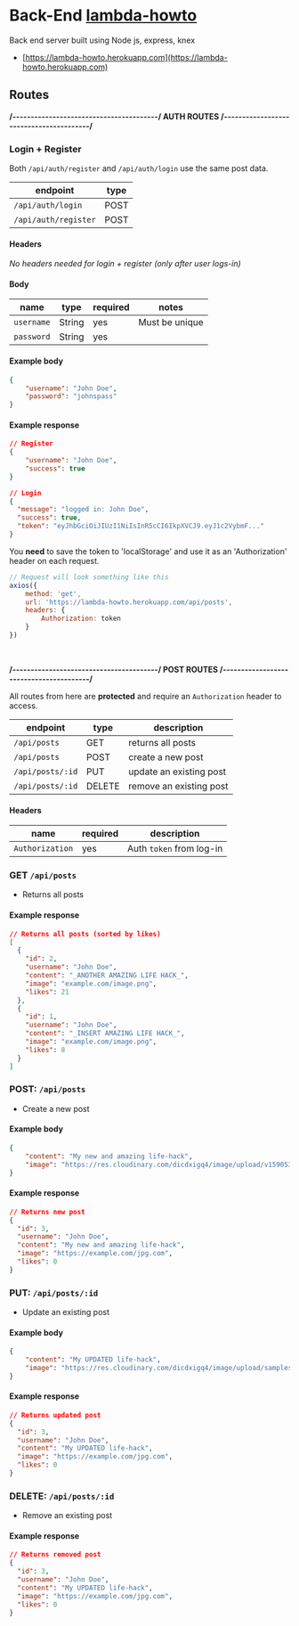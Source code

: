 # Back-End [lambda-howto](https://lambda-howto.herokuapp.com)
Back end server built using Node js, express, knex

- [https://lambda-howto.herokuapp.com](https://lambda-howto.herokuapp.com)




## Routes

__/----------------------------------------/ AUTH ROUTES /----------------------------------------/__

### Login + Register
Both `/api/auth/register` and `/api/auth/login` use the same post data.

| endpoint             	| type 	|
|----------------------	|------	|
| `/api/auth/login`    	| POST 	|
| `/api/auth/register` 	| POST 	|

#### Headers
_No headers needed for login + register (only after user logs-in)_

#### Body
| name       	| type   	| required 	| notes          	|
|------------	|--------	|----------	|----------------	|
| `username` 	| String 	| yes      	| Must be unique 	|
| `password` 	| String 	| yes      	|                	|

#### Example body
```json
{
    "username": "John Doe",
    "password": "johnspass"
}
```

#### Example response
```json
// Register
{
    "username": "John Doe",
    "success": true
}

// Login
{
  "message": "logged in: John Doe",
  "success": true,
  "token": "eyJhbGciOiJIUzI1NiIsInR5cCI6IkpXVCJ9.eyJ1c2VybmF..."
}
```

You __need__ to save the token to 'localStorage' and use it as an 'Authorization' header on each request.
```javascript
// Request will look something like this
axios({
	method: 'get',
	url: 'https://lambda-howto.herokuapp.com/api/posts',
	headers: {
		Authorization: token
	}
})
```


<br />

__/----------------------------------------/ POST ROUTES /----------------------------------------/__

All routes from here are __protected__ and require an `Authorization` header to access.

| endpoint         	| type   	| description             	|
|------------------	|--------	|-------------------------	|
| `/api/posts`     	| GET    	| returns all posts       	|
| `/api/posts`     	| POST   	| create a new post       	|
| `/api/posts/:id` 	| PUT    	| update an existing post 	|
| `/api/posts/:id` 	| DELETE 	| remove an existing post 	|

#### Headers
| name            	| required 	| description              	|
|-----------------	|----------	|--------------------------	|
| `Authorization` 	| yes      	| Auth `token` from log-in 	|


### GET `/api/posts`

- Returns all posts

#### Example response
```json
// Returns all posts (sorted by likes)
[
  {
    "id": 2,
    "username": "John Doe",
    "content": "_ANOTHER AMAZING LIFE HACK_",
    "image": "example.com/image.png",
    "likes": 21
  },
  {
    "id": 1,
    "username": "John Doe",
    "content": "_INSERT AMAZING LIFE HACK_",
    "image": "example.com/image.png",
    "likes": 8
  }
]
```


### POST: `/api/posts`

- Create a new post

#### Example body
```json
{
	"content": "My new and amazing life-hack",
	"image": "https://res.cloudinary.com/dicdxigq4/image/upload/v1590538257/sample.jpg"
}
```

#### Example response
```json
// Returns new post
{
  "id": 3,
  "username": "John Doe",
  "content": "My new and amazing life-hack",
  "image": "https://example.com/jpg.com",
  "likes": 0
}
```


### PUT: `/api/posts/:id`

- Update an existing post

#### Example body
```json
{
	"content": "My UPDATED life-hack",
	"image": "https://res.cloudinary.com/dicdxigq4/image/upload/samples/landscapes/nature-mountains.jpg"
}
```

#### Example response
```json
// Returns updated post
{
  "id": 3,
  "username": "John Doe",
  "content": "My UPDATED life-hack",
  "image": "https://example.com/jpg.com",
  "likes": 0
}
```


### DELETE: `/api/posts/:id`

- Remove an existing post

#### Example response
```json
// Returns removed post
{
  "id": 3,
  "username": "John Doe",
  "content": "My UPDATED life-hack",
  "image": "https://example.com/jpg.com",
  "likes": 0
}
```
